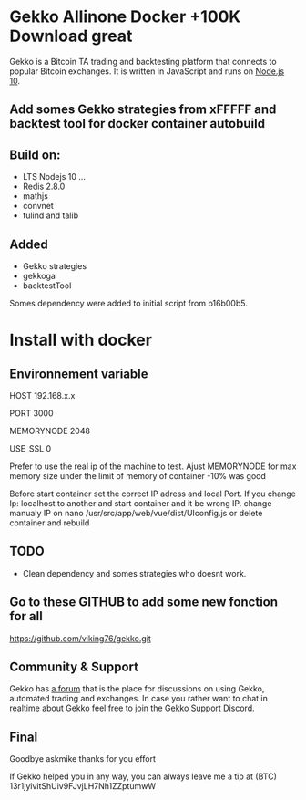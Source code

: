 
# Gekko Allinone Docker  +100K Download great
 
Gekko is a Bitcoin TA trading and backtesting platform that connects to popular Bitcoin exchanges. It is written in JavaScript and runs on [Node.js 10](http://nodejs.org).
 ##  Add somes Gekko strategies from xFFFFF and backtest tool for docker container autobuild
 
 ## Build on:
 
 - LTS Nodejs 10 ...
 - Redis 2.8.0
 - mathjs
 - convnet
 - tulind and talib
 
 ## Added
 - Gekko strategies
 - gekkoga
 - backtestTool

Somes dependency were added to initial script from b16b00b5.

# Install with docker

## Environnement variable

HOST 192.168.x.x

PORT 3000

MEMORYNODE 2048

USE_SSL 0

Prefer to use the real ip of the machine to test.
Ajust MEMORYNODE for max memory size under the limit of memory of container -10% was good
 



Before start container set the correct IP adress and local Port.
If you change Ip: localhost to another and start container and it be wrong IP. change manualy IP on
nano /usr/src/app/web/vue/dist/UIconfig.js or delete container and rebuild



## TODO
- Clean dependency and somes strategies who doesnt work.

## Go to these GITHUB to add some new fonction for all
https://github.com/viking76/gekko.git

## Community & Support

Gekko has [a forum](https://forum.gekko.wizb.it/) that is the place for discussions on using Gekko, automated trading and exchanges. In case you rather want to chat in realtime about Gekko feel free to join the [Gekko Support Discord](https://discord.gg/26wMygt).

## Final
Goodbye askmike thanks for you effort

If Gekko helped you in any way, you can always leave me a tip at (BTC) 13r1jyivitShUiv9FJvjLH7Nh1ZZptumwW

